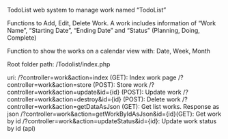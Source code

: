 TodoList
web system to manage work named “TodoList”

Functions to Add, Edit, Delete Work. A work includes information of “Work Name”, “Starting
Date”, “Ending Date” and “Status” (Planning, Doing, Complete)

Function to show the works on a calendar view with: Date, Week, Month

Root folder path: /Todolist/index.php

uri:
/?controller=work&action=index (GET): Index work page
/?controller=work&action=store (POST): Store work
/?controller=work&action=update&id={id} (POST): Update work 
/?controller=work&action=destroy&id={id} (POST): Delete work
/?controller=work&action=getDataAsJson (GET): Get list works. Response as json
/?controller=work&action=getWorkByIdAsJson&id={id}(GET): Get work by id
/?controller=work&action=updateStatus&id={id}: Update work status by id (api)